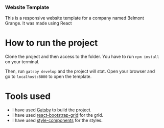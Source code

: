 ### Website Template

This is a responsive website template for a company named Belmont Grange. It was made using React

# How to run the project

Clone the project and then access to the folder. You have to run `npm install` on your terminal.

Then, run `gatsby develop` and the project will stat. 
Open your browser and go to `localhost:8000` to open the template.

# Tools used

  - I have used [Gatsby](https://www.gatsbyjs.org/) to build the project.
  - I have used [react-bootstrap-grid](https://www.npmjs.com/package/styled-bootstrap-grid) for the grid.
  - I have used [style-components](https://styled-components.com/) for the styles.